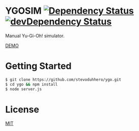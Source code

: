 # YGOSIM [![Dependency Status](https://david-dm.org/stevoduhhero/ygo.svg)](https://david-dm.org/stevoduhhero/ygo) [![devDependency Status](https://david-dm.org/stevoduhhero/ygo/dev-status.svg)](https://david-dm.org/stevoduhhero/ygo#info=devDependencies)

Manual Yu-Gi-Oh! simulator.

[DEMO](http://elloworld.noip.me/ygo)

# Getting Started

```bash
$ git clone https://github.com/stevoduhhero/ygo.git
$ cd ygo && npm install
$ node server.js
```

# License

[MIT](LICENSE)

